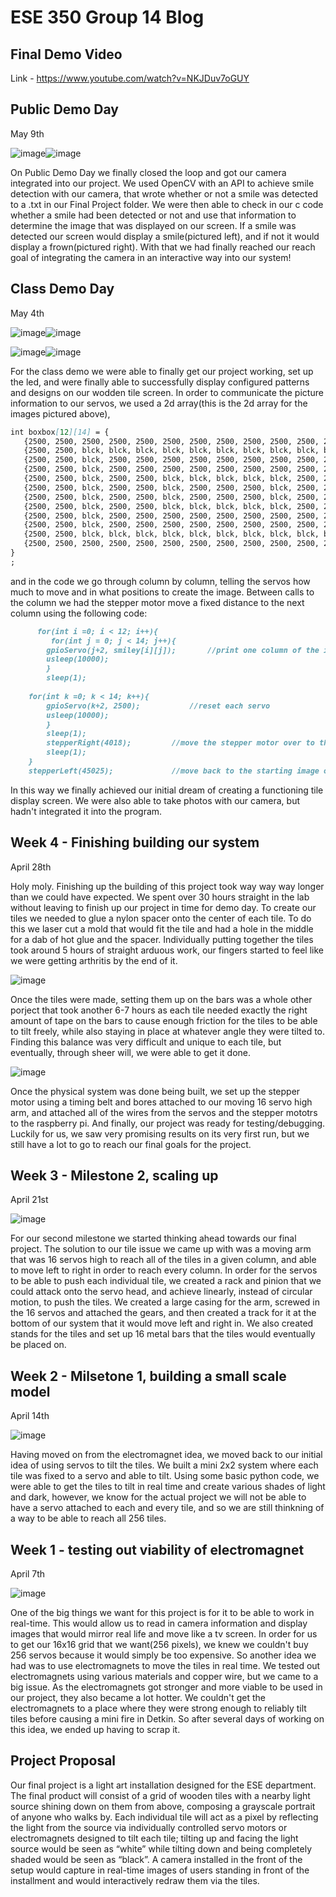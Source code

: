 # ESE 350 Group 14 Blog
## Final Demo Video
Link - https://www.youtube.com/watch?v=NKJDuv7oGUY

## Public Demo Day
May 9th

![image](Smile.JPG)![image](Frown.JPG)


On Public Demo Day we finally closed the loop and got our camera integrated into our project. We used OpenCV with an API to achieve smile detection with our camera, that wrote whether or not a smile was detected to a .txt in our Final Project folder. We were then able to check in our c code whether a smile had been detected or not and use that information to determine the image that was displayed on our screen. If a smile was detected our screen would display a smile(pictured left), and if not it would display a frown(pictured right). With that we had finally reached our reach goal of integrating the camera in an interactive way into our system! 

## Class Demo Day
May 4th

![image](1.JPG)![image](2.JPG)

![image](3.JPG)![image](4.JPG)

For the class demo we were able to finally get our project working, set up the led, and were finally able to successfully display configured patterns and designs on our wodden tile screen. In order to communicate the picture information to our servos, we used a 2d array(this is the 2d array for the images pictured above), 
```markdown
int boxbox[12][14] = {  
   {2500, 2500, 2500, 2500, 2500, 2500, 2500, 2500, 2500, 2500, 2500, 2500, 2500, 2500} , 
   {2500, 2500, blck, blck, blck, blck, blck, blck, blck, blck, blck, blck, blck, 2500} , 
   {2500, 2500, blck, 2500, 2500, 2500, 2500, 2500, 2500, 2500, 2500, 2500, blck, 2500} , 
   {2500, 2500, blck, 2500, 2500, 2500, 2500, 2500, 2500, 2500, 2500, 2500, blck, 2500} , 
   {2500, 2500, blck, 2500, 2500, blck, blck, blck, blck, blck, 2500, 2500, blck, 2500} , 
   {2500, 2500, blck, 2500, 2500, blck, 2500, 2500, 2500, blck, 2500, 2500, blck, 2500} , 
   {2500, 2500, blck, 2500, 2500, blck, 2500, 2500, 2500, blck, 2500, 2500, blck, 2500} , 
   {2500, 2500, blck, 2500, 2500, blck, blck, blck, blck, blck, 2500, 2500, blck, 2500} , 
   {2500, 2500, blck, 2500, 2500, 2500, 2500, 2500, 2500, 2500, 2500, 2500, blck, 2500} , 
   {2500, 2500, blck, 2500, 2500, 2500, 2500, 2500, 2500, 2500, 2500, 2500, blck, 2500} , 
   {2500, 2500, blck, blck, blck, blck, blck, blck, blck, blck, blck, blck, blck, 2500} , 
   {2500, 2500, 2500, 2500, 2500, 2500, 2500, 2500, 2500, 2500, 2500, 2500, 2500, 2500} , 
}
;
```
and in the code we go through column by column, telling the servos how much to move and in what positions to create the image. Between calls to the column we had the stepper motor move a fixed distance to the next column using the following code:
```markdown
      for(int i =0; i < 12; i++){
         for(int j = 0; j < 14; j++){
	 	gpioServo(j+2, smiley[i][j]);		//print one column of the image
		usleep(10000);
		}
		sleep(1);
		
	for(int k =0; k < 14; k++){
		gpioServo(k+2, 2500);			//reset each servo
		usleep(10000);
		}
		sleep(1);
		stepperRight(4018);			//move the stepper motor over to the next column
		sleep(1);
	}
	stepperLeft(45025);				//move back to the starting image once all the columns are complete
```
In this way we finally achieved our initial dream of creating a functioning tile display screen. We were also able to take photos with our camera, but hadn't integrated it into the program.
## Week 4 - Finishing building our system
April 28th

Holy moly. Finishing up the building of this project took way way way longer than we could have expected. We spent over 30 hours straight in the lab without leaving to finish up our project in time for demo day. To create our tiles we needed to glue a nylon spacer onto the center of each tile. To do this we laser cut a mold that would fit the tile and had a hole in the middle for a dab of hot glue and the spacer. Individually putting together the tiles took around 5 hours of straight arduous work, our fingers started to feel like we were getting arthritis by the end of it. 

![image](mvp.JPG)

Once the tiles were made, setting them up on the bars was a whole other porject that took another 6-7 hours as each tile needed exactly the right amount of tape on the bars to cause enough friction for the tiles to be able to tilt freely, while also staying in place at whatever angle they were tilted to. Finding this balance was very difficult and unique to each tile, but eventually, through sheer will, we were able to get it done. 

![image](mvp.JPG)

Once the physical system was done being built, we set up the stepper motor using a timing belt and bores attached to our moving 16 servo high arm, and attached all of the wires from the servos and the stepper mototrs to the raspberry pi. And finally, our project was ready for testing/debugging. Luckily for us, we saw very promising results on its very first run, but we still have a lot to go to reach our final goals for the project.
## Week 3 - Milestone 2, scaling up
April 21st

![image](mvp.JPG)

For our second milestone we started thinking ahead towards our final project. The solution to our tile issue we came up with was a moving arm that was 16 servos high to reach all of the tiles in a given column, and able to move left to right in order to reach every column. In order for the servos to be able to push each individual tile, we created a rack and pinion that we could attack onto the servo head, and achieve linearly, instead of circular motion, to push the tiles. We created a large casing for the arm, screwed in the 16 servos and attached the gears, and then created a track for it at the bottom of our system that it would move left and right in. We also created stands for the tiles and set up 16 metal bars that the tiles would eventually be placed on.

## Week 2 - Milsetone 1, building a small scale model
April 14th

![image](mvp.JPG)

Having moved on from the electromagnet idea, we moved back to our initial idea of using servos to tilt the tiles. We built a mini 2x2 system where each tile was fixed to a servo and able to tilt. Using some basic python code, we were able to get the tiles to tilt in real time and create various shades of light and dark, however, we know for the actual project we will not be able to have a servo attached to each and every tile, and so we are still thinkning of a way to be able to reach all 256 tiles.
## Week 1 - testing out viability of electromagnet
April 7th

![image](enm.JPG)

One of the big things we want for this project is for it to be able to work in real-time. This would allow us to read in camera information and display images that would mirror real life and move like a tv screen. In order for us to get our 16x16 grid that we want(256 pixels), we knew we couldn't buy 256 servos because it would simply be too expensive. So another idea we had was to use electromagnets to move the tiles in real time. We tested out electromagnets using various materials and copper wire, but we came to a big issue. As the electromagnets got stronger and more viable to be used in our project, they also became a lot hotter. We couldn't get the electromagnets to a place where they were strong enough to reliably tilt tiles before causing a mini fire in Detkin. So after several days of working on this idea, we ended up having to scrap it.

## Project Proposal
Our final project is a light art installation designed for the ESE department. The final
product will consist of a grid of wooden tiles with a nearby light source shining down on them from
above, composing a grayscale portrait of anyone who walks by. Each individual tile will act as a pixel by
reflecting the light from the source via individually controlled servo motors or electromagnets designed to
tilt each tile; tilting up and facing the light source would be seen as “white” while tilting down and being
completely shaded would be seen as “black”. A camera installed in the front of the setup would capture in
real-time images of users standing in front of the installment and would interactively redraw them via the
tiles.
